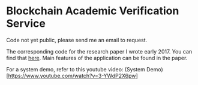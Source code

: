 # Blockchain Academic Verification Service
Code not yet public, please send me an email to request.

The corresponding code for the research paper I wrote early 2017. You can find that [here](https://github.com/blmalone/Papers-and-Resume/blob/master/Dissertation_Blaine%20Malone.pdf).
Main features of the application can be found in the paper.


For a system demo, refer to this youtube video: (System Demo)[https://www.youtube.com/watch?v=3-YWdP2X6pw]
